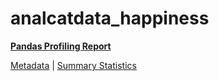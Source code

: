 # analcatdata_happiness

[**Pandas Profiling Report**](https://epistasislab.github.io/penn-ml-benchmarks/profile/analcatdata_happiness.html)

[Metadata](metadata.yaml) | [Summary Statistics](summary_stats.tsv)

